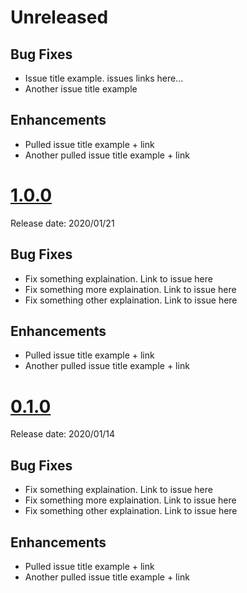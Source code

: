 # Unreleased

## Bug Fixes

- Issue title example. issues links here...
- Another issue title example

## Enhancements

- Pulled issue title example + link
- Another pulled issue title example + link

# [1.0.0](https://github.com/drupix/jekyll-theme-quarkyll/releases/tag/1.0.0)

Release date: 2020/01/21

## Bug Fixes

- Fix something explaination. Link to issue here
- Fix something more explaination. Link to issue here
- Fix something other explaination. Link to issue here

## Enhancements

- Pulled issue title example + link
- Another pulled issue title example + link

# [0.1.0](https://github.com/drupix/jekyll-theme-quarkyll/releases/tag/0.1.0)

Release date: 2020/01/14

## Bug Fixes

- Fix something explaination. Link to issue here
- Fix something more explaination. Link to issue here
- Fix something other explaination. Link to issue here

## Enhancements

- Pulled issue title example + link
- Another pulled issue title example + link
